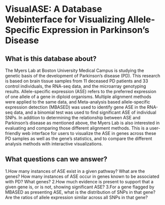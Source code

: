 # VisualASE: A Database Webinterface for Visualizing Allele-Specific Expression in Parkinson’s Disease

## What is this database about? 

The Myers Lab at Boston University Medical Campus is studying the genetic basis of the  development of Parkinson’s disease (PD). This research is based on brain tissue samples from 11 deceased PD patients and 33 control individuals, the RNA-seq data, and the microarray genotyping results. Allele-specific expression (ASE) refers to the preferred expression of one allele of a gene in diploid organisms. Multiple alignment methods were applied to the same data, and Meta-analysis based allele-specific expression detection (MBASED) was used to identify gene ASE in the RNA-seq data, and a binomial test was used to find significant ASE of individual SNPs. In addition to determining the relationship between ASE and Parkinson’s disease as mentioned above, the Myers Lab is also interested in evaluating and comparing those different alignment methods. This is a user-friendly web interface for users to visualize the ASE in genes across these PD samples as well as the gene’s statistics, and to compare the different analysis methods with interactive visualizations. 

## What questions can we answer?

1.How many instances of ASE exist in a given pathway? What are the genes? How many instances of ASE occur in genes known to be associated with PD? What genes?
2.How much evidence is present to support that a given gene is, or is not, showing significant ASE? 
3.For a gene flagged by MBASED as presenting ASE, what is the distribution of SNPs in that gene? Are the ratios of allele expression similar across all SNPs in that gene?
